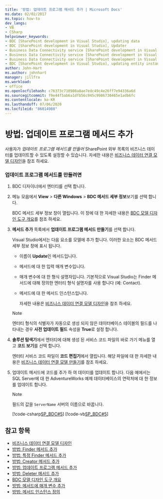```yaml
---
title: '방법: 업데이트 프로그램 메서드 추가 | Microsoft Docs'
ms.date: 02/02/2017
ms.topic: how-to
dev_langs:
- VB
- CSharp
helpviewer_keywords:
- BDC [SharePoint development in Visual Studio], updating data
- BDC [SharePoint development in Visual Studio], Updater
- Business Data Connectivity service [SharePoint development in Visual Studio], updating data
- Business Data Connectivity service [SharePoint development in Visual Studio], Updater
- Business Data Connectivity service [SharePoint development in Visual Studio], updating entity instances
- BDC [SharePoint development in Visual Studio], updating entity instances
author: John-Hart
ms.author: johnhart
manager: jillfra
ms.workload:
- office
ms.openlocfilehash: c76373c710908a8ae7edc49c4e26ff7e94336a6d
ms.sourcegitcommit: f9e44f5ab6a1dfb56c945c9986730465e1adb6fc
ms.contentlocale: ko-KR
ms.lasthandoff: 07/06/2020
ms.locfileid: "86014988"
---
```

# <a name="how-to-add-an-updater-method"></a>방법: 업데이트 프로그램 메서드 추가
  사용자가 *업데이트 프로그램 메서드를 만들어* SharePoint 외부 목록의 비즈니스 데이터를 업데이트할 수 있도록 설정할 수 있습니다. 자세한 내용은 [비즈니스 데이터 연결 모델 디자인](../sharepoint/designing-a-business-data-connectivity-model.md)을 참조 하세요.

### <a name="to-create-an-updater-method"></a>업데이트 프로그램 메서드를 만들려면

1. BDC 디자이너에서 엔터티를 선택 합니다.

2. 메뉴 모음에서 **View**  >  **다른 Windows**  >  **BDC 메서드 세부 정보**보기를 선택 합니다.

    BDC 메서드 세부 정보 창이 열립니다. 이 창에 대 한 자세한 내용은 [BDC 모델 디자인 도구 개요](../sharepoint/bdc-model-design-tools-overview.md)를 참조 하세요.

3. **메서드 추가** 목록에서 **업데이트 프로그램 메서드 만들기**를 선택 합니다.

    Visual Studio에서는 다음 요소를 모델에 추가 합니다. 이러한 요소는 BDC 메서드 세부 정보 창에 표시 됩니다.

   - 이름이 **Update**인 메서드입니다.

   - 메서드에 대 한 입력 매개 변수입니다.

   - 매개 변수에 대 한 형식 설명자입니다. 기본적으로 Visual Studio는 Finder 메서드에 대해 정의한 엔터티 형식 설명자를 사용 합니다 (예: Contact).

   - 메서드에 대 한 메서드 인스턴스입니다.

     자세한 내용은 [비즈니스 데이터 연결 모델 디자인](../sharepoint/designing-a-business-data-connectivity-model.md)을 참조 하세요.

   > [!NOTE]
   > 엔터티 형식의 식별자가 자동으로 생성 되지 않은 데이터베이스 테이블의 필드를 나타내는 경우 **사전 업데이트 필드** 속성을 **True**로 설정 합니다.

4. **솔루션 탐색기**에서 엔터티에 대해 생성 된 서비스 코드 파일의 바로 가기 메뉴를 열고 **코드 보기**를 선택 합니다.

    엔터티 서비스 코드 파일이 **코드 편집기**에서 열립니다. 해당 파일에 대 한 자세한 내용은 [비즈니스 데이터 연결 모델 만들기](../sharepoint/creating-a-business-data-connectivity-model.md)를 참조 하세요.

5. 업데이트 메서드에 코드를 추가 하 여 데이터를 업데이트 합니다. 다음 예에서는 SQL Server에 대 한 AdventureWorks 예제 데이터베이스의 연락처에 대 한 정보를 업데이트 합니다.

   > [!NOTE]
   > 필드의 값을 `ServerName` 서버의 이름으로 바꿉니다.

    [!code-csharp[SP_BDC#5](../sharepoint/codesnippet/CSharp/SP_BDC/bdcmodel1/contactservice.cs#5)]
    [!code-vb[SP_BDC#5](../sharepoint/codesnippet/VisualBasic/sp_bdc/bdcmodel1/contactservice.vb#5)]

## <a name="see-also"></a>참고 항목
- [비즈니스 데이터 연결 모델 디자인](../sharepoint/designing-a-business-data-connectivity-model.md)
- [방법: Finder 메서드 추가](../sharepoint/how-to-add-a-finder-method.md)
- [방법: 특정 Finder 메서드 추가](../sharepoint/how-to-add-a-specific-finder-method.md)
- [방법: Creator 메서드 추가](../sharepoint/how-to-add-a-creator-method.md)
- [방법: 업데이트 프로그램 메서드 추가](../sharepoint/how-to-add-an-updater-method.md)
- [방법: Deleter 메서드 추가](../sharepoint/how-to-add-a-deleter-method.md)
- [BDC 모델 디자인 도구 개요](../sharepoint/bdc-model-design-tools-overview.md)
- [방법: 메서드에 매개 변수 추가](../sharepoint/how-to-add-a-parameter-to-a-method.md)
- [방법: 메서드 인스턴스 정의](../sharepoint/how-to-define-a-method-instance.md)
